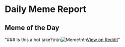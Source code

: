 # Daily Meme Report

## Meme of the Day
"### Is this a hot take?\n\n![Meme](https://i.redd.it/abbcom049vxf1.png)\n\n[View on Reddit](https://redd.it/1oibiia)"
